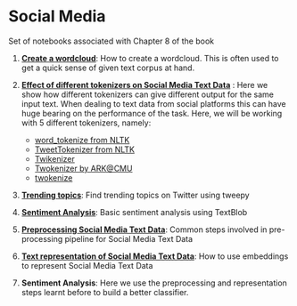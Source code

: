 
# Social Media

Set of notebooks associated with Chapter 8 of the book

1. **[Create a wordcloud](https://github.com/practical-nlp/practical-nlp/blob/master/Ch8/WordCloud.ipynb)**: How to create a wordcloud. This is often used to get a quick sense of given text corpus at hand.

2. **[Effect of different tokenizers on Social Media Text Data](https://github.com/practical-nlp/practical-nlp/blob/master/Ch8/DifferentTokenizers.ipynb)** : Here we show how different tokenizers can give different output for the same input text. When dealing to text data from social platforms this can have huge bearing on the performance of the task.  Here, we will be working with 5 different tokenizers, namely:

    * [word_tokenize from NLTK](https://www.nltk.org/api/nltk.tokenize.html)
   * [TweetTokenizer from NLTK](https://www.nltk.org/api/nltk.tokenize.html)
   * [Twikenizer](https://pypi.org/project/twikenizer/)
   * [Twokenizer by ARK@CMU](http://www.cs.cmu.edu/~ark/TweetNLP/)
   * [twokenize](https://github.com/leondz/twokenize)
    

3. **[Trending topics](https://github.com/practical-nlp/practical-nlp/blob/master/Ch8/TrendingTopics.ipynb)**: Find trending topics on Twitter using tweepy

4. **[Sentiment Analysis](https://github.com/practical-nlp/practical-nlp/blob/master/Ch8/Textblob.ipynb)**: Basic sentiment analysis using TextBlob 

5. **[Preprocessing Social Media Text Data](https://github.com/practical-nlp/practical-nlp/blob/master/Ch8/smtd_preprocessing.py)**: Common steps involved in pre-processing pipeline for Social Media Text Data

6. **[Text representation of Social Media Text Data](https://github.com/practical-nlp/practical-nlp/blob/master/Ch8/SMTD_embeddings.ipynb)**: How to use embeddings to represent Social Media Text Data

8. **Sentiment Analysis**:  Here we use the preprocessing and representation steps learnt before to build a better classifier. 
